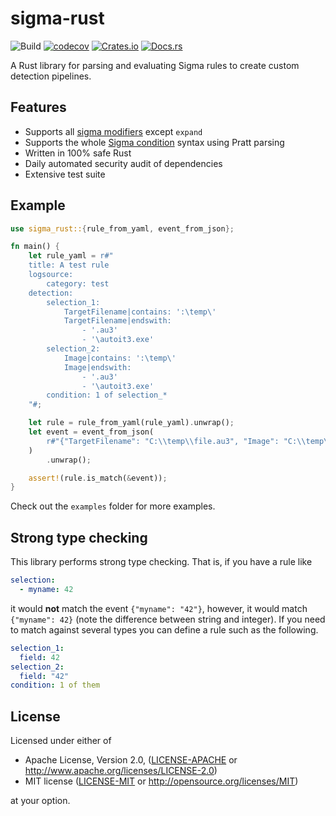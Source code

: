 # sigma-rust

![Build](https://github.com/jopohl/sigma-rust/actions/workflows/ci.yml/badge.svg)
[![codecov](https://codecov.io/github/jopohl/sigma-rust/graph/badge.svg?token=6SOQK71524)](https://codecov.io/github/jopohl/sigma-rust)
[![Crates.io](https://img.shields.io/crates/v/sigma-rust)](https://crates.io/crates/sigma-rust)
[![Docs.rs](https://docs.rs/sigma-rust/badge.svg)](https://docs.rs/sigma-rust)


A Rust library for parsing and evaluating Sigma rules to create custom detection pipelines.

## Features

- Supports all [sigma modifiers](https://sigmahq.io/docs/basics/modifiers.html) except `expand`
- Supports the whole [Sigma condition](https://sigmahq.io/docs/basics/conditions.html) syntax using Pratt parsing
- Written in 100% safe Rust
- Daily automated security audit of dependencies
- Extensive test suite

## Example

```rust
use sigma_rust::{rule_from_yaml, event_from_json};

fn main() {
    let rule_yaml = r#"
    title: A test rule
    logsource:
        category: test
    detection:
        selection_1:
            TargetFilename|contains: ':\temp\'
            TargetFilename|endswith:
                - '.au3'
                - '\autoit3.exe'
        selection_2:
            Image|contains: ':\temp\'
            Image|endswith:
                - '.au3'
                - '\autoit3.exe'
        condition: 1 of selection_*
    "#;

    let rule = rule_from_yaml(rule_yaml).unwrap();
    let event = event_from_json(
        r#"{"TargetFilename": "C:\\temp\\file.au3", "Image": "C:\\temp\\autoit4.exe"}"#,
    )
        .unwrap();

    assert!(rule.is_match(&event));
}
```

Check out the `examples` folder for more examples.

## Strong type checking

This library performs strong type checking. That is, if you have a rule like

```yaml
selection:
  - myname: 42
```

it would __not__ match the event `{"myname": "42"}`, however, it would match `{"myname": 42}` (note the difference
between string and integer).
If you need to match against several types you can define a rule such as the following.

```yaml
selection_1:
  field: 42
selection_2:
  field: "42"
condition: 1 of them
```


## License

Licensed under either of

* Apache License, Version 2.0, ([LICENSE-APACHE](LICENSE-APACHE) or <http://www.apache.org/licenses/LICENSE-2.0>)
* MIT license ([LICENSE-MIT](LICENSE-MIT) or <http://opensource.org/licenses/MIT>)

at your option.
